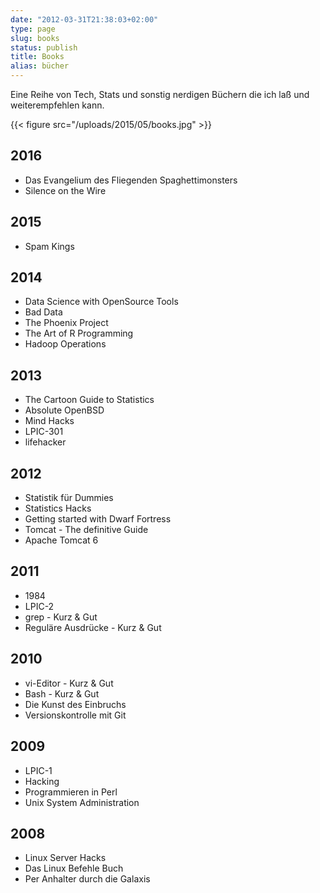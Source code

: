 ```yaml
---
date: "2012-03-31T21:38:03+02:00"
type: page
slug: books
status: publish
title: Books
alias: bücher
---
```


Eine Reihe von Tech, Stats und sonstig nerdigen Büchern die ich laß und
weiterempfehlen kann.

{{< figure src="/uploads/2015/05/books.jpg" >}}

## 2016
* Das Evangelium des Fliegenden Spaghettimonsters
* Silence on the Wire

## 2015
* Spam Kings

## 2014
* Data Science with OpenSource Tools
* Bad Data
* The Phoenix Project
* The Art of R Programming
* Hadoop Operations

## 2013
* The Cartoon Guide to Statistics
* Absolute OpenBSD
* Mind Hacks
* LPIC-301
* lifehacker

## 2012
* Statistik für Dummies
* Statistics Hacks
* Getting started with Dwarf Fortress
* Tomcat - The definitive Guide
* Apache Tomcat 6

## 2011
* 1984
* LPIC-2
* grep - Kurz &amp; Gut
* Reguläre Ausdrücke - Kurz &amp; Gut

## 2010
* vi-Editor - Kurz &amp; Gut
* Bash - Kurz &amp; Gut
* Die Kunst des Einbruchs
* Versionskontrolle mit Git

## 2009
* LPIC-1
* Hacking
* Programmieren in Perl
* Unix System Administration

## 2008
* Linux Server Hacks
* Das Linux Befehle Buch
* Per Anhalter durch die Galaxis
